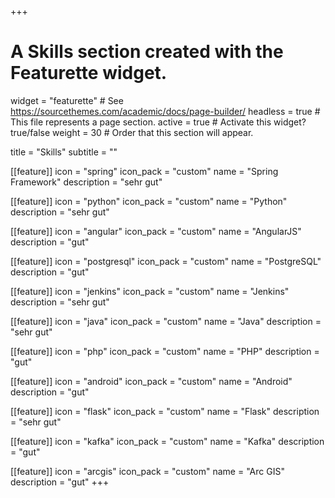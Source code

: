 +++
# A Skills section created with the Featurette widget.
widget = "featurette"  # See https://sourcethemes.com/academic/docs/page-builder/
headless = true  # This file represents a page section.
active = true  # Activate this widget? true/false
weight = 30  # Order that this section will appear.

title = "Skills"
subtitle = ""

[[feature]]
  icon = "spring"
  icon_pack = "custom"
  name = "Spring Framework"
  description = "sehr gut"

[[feature]]
  icon = "python"
  icon_pack = "custom"
  name = "Python"
  description = "sehr gut"

[[feature]]
  icon = "angular"
  icon_pack = "custom"
  name = "AngularJS"
  description = "gut"

[[feature]]
  icon = "postgresql"
  icon_pack = "custom"
  name = "PostgreSQL"
  description = "gut"

[[feature]]
  icon = "jenkins"
  icon_pack = "custom"
  name = "Jenkins"
  description = "sehr gut"

[[feature]]
  icon = "java"
  icon_pack = "custom"
  name = "Java"
  description = "sehr gut"

[[feature]]
  icon = "php"
  icon_pack = "custom"
  name = "PHP"
  description = "gut"

[[feature]]
  icon = "android"
  icon_pack = "custom"
  name = "Android"
  description = "gut"

[[feature]]
  icon = "flask"
  icon_pack = "custom"
  name = "Flask"
  description = "sehr gut"

[[feature]]
  icon = "kafka"
  icon_pack = "custom"
  name = "Kafka"
  description = "gut"

[[feature]]
  icon = "arcgis"
  icon_pack = "custom"
  name = "Arc GIS"
  description = "gut"
+++